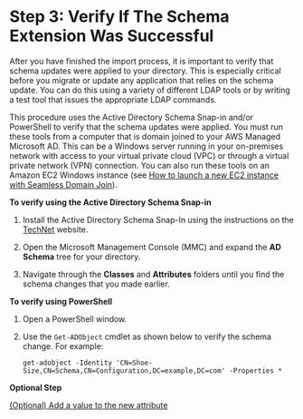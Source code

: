 # Step 3: Verify If The Schema Extension Was Successful<a name="verify"></a>

After you have finished the import process, it is important to verify that schema updates were applied to your directory\. This is especially critical before you migrate or update any application that relies on the schema update\. You can do this using a variety of different LDAP tools or by writing a test tool that issues the appropriate LDAP commands\. 

This procedure uses the Active Directory Schema Snap\-in and/or PowerShell to verify that the schema updates were applied\. You must run these tools from a computer that is domain joined to your AWS Managed Microsoft AD\. This can be a Windows server running in your on\-premises network with access to your virtual private cloud \(VPC\) or through a virtual private network \(VPN\) connection\. You can also run these tools on an Amazon EC2 Windows instance \(see [How to launch a new EC2 instance with Seamless Domain Join](http://docs.aws.amazon.com/AWSEC2/latest/WindowsGuide/ec2-join-aws-domain.html#join-domain-console)\)\.

**To verify using the Active Directory Schema Snap\-in**

1. Install the Active Directory Schema Snap\-In using the instructions on the [TechNet](https://technet.microsoft.com/en-us/library/cc732110.aspx) website\. 

1. Open the Microsoft Management Console \(MMC\) and expand the **AD Schema** tree for your directory\. 

1. Navigate through the **Classes** and **Attributes** folders until you find the schema changes that you made earlier\.

**To verify using PowerShell**

1. Open a PowerShell window\.

1. Use the `Get-ADObject` cmdlet as shown below to verify the schema change\. For example:

   `get-adobject -Identity 'CN=Shoe-Size,CN=Schema,CN=Configuration,DC=example,DC=com' -Properties *`

**Optional Step**

[\(Optional\) Add a value to the new attribute](addvalue.md)